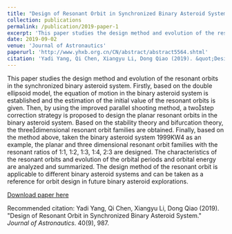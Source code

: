 ```yaml
---
title: "Design of Resonant Orbit in Synchronized Binary Asteroid System"
collection: publications
permalink: /publication/2019-paper-1
excerpt: 'This paper studies the design method and evolution of the resonant orbits in the synchronized binary asteroid system. The design method of the resonant orbit is applicable to different binary asteroid systems and can be taken as a reference for orbit design in future binary asteroid explorations.'
date: 2019-09-02
venue: 'Journal of Astronautics'
paperurl: 'http://www.yhxb.org.cn/CN/abstract/abstract5564.shtml'
citation: 'Yadi Yang, Qi Chen, Xiangyu Li, Dong Qiao (2019). &quot;Design of Resonant Orbit in Synchronized Binary Asteroid System.&quot; <i>Journal of Astronautics</i>. 40(9), 987.'
---
```

This paper studies the design method and evolution of the resonant orbits in the synchronized binary asteroid system. Firstly, based on the double ellipsoid model, the equation of motion in the binary asteroid system is established and the estimation of the initial value of the resonant orbits is given. Then, by using the improved parallel shooting method, a twostep correction strategy is proposed to design the planar resonant orbits in the binary asteroid system. Based on the stability theory and bifurcation theory, the threedimensional resonant orbit families are obtained. Finally, based on the method above, taken the binary asteroid system 1999KW4 as an example, the planar and three dimensional resonant orbit families with the resonant ratios of 1∶1, 1∶2, 1∶3, 1∶4, 2∶3 are designed. The characteristics of the resonant orbits and evolution of the orbital periods and orbital energy are analyzed and summarized. The design method of the resonant orbit is applicable to different binary asteroid systems and can be taken as a reference for orbit design in future binary asteroid explorations.

[Download paper here](http://www.yhxb.org.cn/CN/abstract/abstract5564.shtml)

Recommended citation: Yadi Yang, Qi Chen, Xiangyu Li, Dong Qiao (2019). &quot;Design of Resonant Orbit in Synchronized Binary Asteroid System.&quot; <i>Journal of Astronautics</i>. 40(9), 987.
